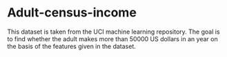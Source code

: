 # Adult-census-income
This dataset is taken from the UCI machine learning repository. The goal is to find whether the adult makes more than 50000 US dollars in an year on the basis of the features given in the dataset.
